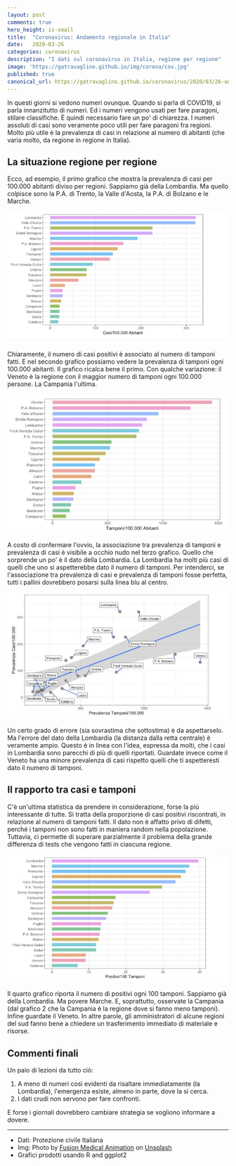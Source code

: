 ```yaml
---
layout: post
comments: true
hero_height: is-small
title:  "Coronavirus: Andamento regionale in Italia"
date:   2020-03-26
categories: coronavirus
description: "I dati sul coronavirus in Italia, regione per regione"
image: 'https://gatravaglino.github.io/img/corona/cov.jpg'
published: true
canonical_url: https://gatravaglino.github.io/coronavirus/2020/03/26-andamento-coronavirus-regionale.markdown.html
---
```


In questi giorni si vedono numeri ovunque. Quando si parla di COVID19, si parla innanzitutto di numeri. Ed i numeri vengono usati per fare paragoni, stilare classifiche. È quindi necessario fare un po' di chiarezza. I numeri assoluti di casi sono veramente poco utili per fare paragoni fra regioni. Molto più utile è la prevalenza di casi in relazione al numero di abitanti (che varia molto, da regione in regione in Italia). 

## La situazione regione per regione

Ecco, ad esempio, il primo grafico che mostra la prevalenza di casi per 100.000 abitanti diviso per regioni. Sappiamo già della Lombardia. Ma quello colpisce sono la P.A. di Trento, la Valle d'Aosta, la P.A. di Bolzano e le Marche.

![Grafico 1](/img/corona/graph1.jpg)

Chiaramente, il numero di casi positivi è associato al numero di tamponi fatti. E nel secondo grafico possiamo vedere la prevalenza di tamponi ogni 100.000 abitanti. Il grafico ricalca bene il primo. Con qualche variazione: il Veneto è la regione con il maggior numero di tamponi ogni 100.000 persone. La Campania l'ultima.

![Grafico 2](/img/corona/graph2.jpg)

A costo di confermare l'ovvio, la associazione tra prevalenza di tamponi e prevalenza di casi è visibile a occhio nudo nel terzo grafico. Quello che sorprende un po' è il dato della Lombardia. La Lombardia ha molti più casi di quelli che uno si aspetterebbe dato il numero di tamponi. Per intenderci, se l'associazione tra prevalenza di casi e prevalenza di tamponi fosse perfetta, tutti i pallini dovrebbero posarsi sulla linea blu al centro. 

![Grafico 3](/img/corona/graph3.jpg)

Un certo grado di errore (sia sovrastima che sottostima) è da aspettarselo. Ma l'errore del dato della Lombardia (la distanza dalla retta centrale) è veramente ampio. Questo è  in linea con l'idea, espressa da molti, che i casi in Lombardia sono parecchi di più di quelli riportati. Guardate invece come il Veneto ha una minore prevalenza di casi rispetto quelli che ti aspetteresti dato il numero di tamponi.

## Il rapporto tra casi e tamponi

C'è un'ultima statistica da prendere in considerazione, forse la più interessante di tutte. Si tratta della proporzione di casi positivi riscontrati, in relazione al numero di tamponi fatti. Il dato non è affatto privo di difetti, perché i tamponi non sono fatti in maniera random nella popolazione. Tuttavia, ci permette di superare parzialmente il problema della grande differenza di tests che vengono fatti in ciascuna regione.

![Grafico 4](/img/corona/graph4.jpg)

Il quarto grafico riporta il numero di positivi ogni 100 tamponi. Sappiamo già della Lombardia. Ma povere Marche. E, soprattutto, osservate la Campania (dal grafico 2 che la Campania è la regione dove si fanno meno tamponi). Infine guardate il Veneto. In altre parole, gli amministratori di alcune regioni del sud fanno bene a chiedere un trasferimento immediato di materiale e risorse. 

## Commenti finali
Un paio di lezioni da tutto ciò:
1. A meno di numeri così evidenti da risaltare immediatamente (la Lombardia), l'emergenza esiste, almeno in parte, dove la si cerca. 
2. I dati crudi non servono per fare confronti. 

E forse i giornali dovrebbero cambiare strategia se vogliono informare a dovere.


***
- Dati: Protezione civile Italiana
- Img: Photo by [Fusion Medical Animation](https://unsplash.com/@fusion_medical_animation) on [Unsplash](https://unsplash.com)
- Grafici prodotti usando R and ggplot2
